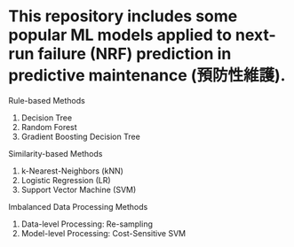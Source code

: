 # This repository includes some popular ML models applied to next-run failure (NRF) prediction in predictive maintenance (預防性維護).
Rule-based Methods
  1. Decision Tree
  2. Random Forest
  3. Gradient Boosting Decision Tree

Similarity-based Methods
  1. k-Nearest-Neighbors (kNN)
  2. Logistic Regression (LR)
  3. Support Vector Machine (SVM)

Imbalanced Data Processing Methods
  1. Data-level Processing: Re-sampling
  2. Model-level Processing: Cost-Sensitive SVM

